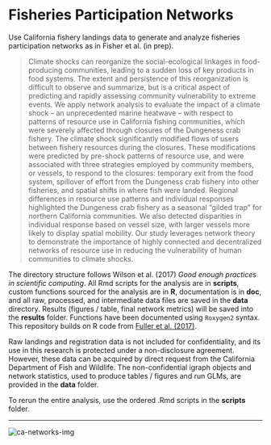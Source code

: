 # Fisheries Participation Networks

Use California fishery landings data to generate and analyze fisheries participation networks as in Fisher et al. (in prep). 

> Climate shocks can reorganize the social-ecological linkages in food-producing communities, leading to a sudden loss of key products in food systems. The extent and persistence of this reorganization is difficult to observe and summarize, but is a critical aspect of predicting and rapidly assessing community vulnerability to extreme events. We apply network analysis to evaluate the impact of a climate shock – an unprecedented marine heatwave – with respect to patterns of resource use in California fishing communities, which were severely affected through closures of the Dungeness crab fishery. The climate shock significantly modified flows of users between fishery resources during the closures. These modifications were predicted by pre-shock patterns of resource use, and were associated with three strategies employed by community members, or vessels, to respond to the closures: temporary exit from the food system, spillover of effort from the Dungeness crab fishery into other fisheries, and spatial shifts in where fish were landed. Regional differences in resource use patterns and individual responses highlighted the Dungeness crab fishery as a seasonal “gilded trap” for northern California communities. We also detected disparities in individual response based on vessel size, with larger vessels more likely to display spatial mobility. Our study leverages network theory to demonstrate the importance of highly connected and decentralized networks of resource use in reducing the vulnerability of human communities to climate shocks. 


The directory structure follows Wilson et al. (2017) *Good enough practices in scientific computing*. All Rmd scripts for the analysis are in **scripts**, custom functions sourced for the analysis are in **R**,  documentation is in **doc**, and all raw, processed, and intermediate data files are saved in the **data** directory. Results (figures / table, final network metrics) will be saved into the **results** folder. Functions have been documented using `Roxygen2` syntax. This repository builds on R code from [Fuller et al. (2017)](https://doi.org/10.1093/icesjms/fsx128).

Raw landings and registration data is not included for confidentiality, and its use in this research is protected under a non-disclosure agreement. However, these data can be acquired by direct request from the California Department of Fish and Wildlife. 
The non-confidential igraph objects and network statistics, used to produce tables / figures and run GLMs, are provided in the **data** folder.

To rerun the entire analysis, use the ordered .Rmd scripts in the **scripts** folder.

---

![ca-networks-img](https://github.com/mfisher5/ParticipationNetworks/blob/master/results/figures/fig1/example_network.png?raw=true)




